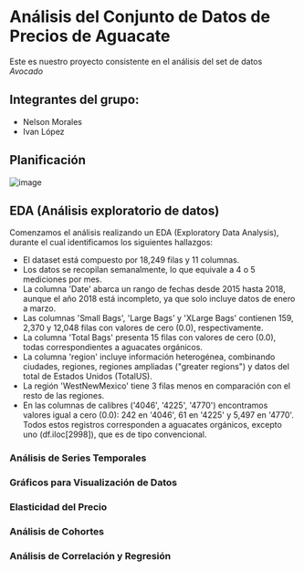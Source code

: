 # Análisis del Conjunto de Datos de Precios de Aguacate
Este es nuestro proyecto consistente en el análisis del set de datos *Avocado*

## Integrantes del grupo:
- Nelson Morales
- Ivan López

## Planificación

![image](https://github.com/user-attachments/assets/f743eb47-4850-4793-844e-66a9ef4acc4a)


## EDA (Análisis exploratorio de datos)
Comenzamos el análisis realizando un EDA (Exploratory Data Analysis), durante el cual identificamos los siguientes hallazgos:
- El dataset está compuesto por 18,249 filas y 11 columnas.
- Los datos se recopilan semanalmente, lo que equivale a 4 o 5 mediciones por mes.
- La columna 'Date' abarca un rango de fechas desde 2015 hasta 2018, aunque el año 2018 está incompleto, ya que solo incluye datos de enero a marzo.
- Las columnas 'Small Bags', 'Large Bags' y 'XLarge Bags' contienen 159, 2,370 y 12,048 filas con valores de cero (0.0), respectivamente.
- La columna 'Total Bags' presenta 15 filas con valores de cero (0.0), todas correspondientes a aguacates orgánicos.
- La columna 'region' incluye información heterogénea, combinando ciudades, regiones, regiones ampliadas ("greater regions") y datos del total de Estados Unidos (TotalUS).
- La región 'WestNewMexico' tiene 3 filas menos en comparación con el resto de las regiones.
- En las columnas de calibres ('4046', '4225', '4770') encontramos valores igual a cero (0.0): 242 en '4046', 61 en '4225' y 5,497 en '4770'. Todos estos registros corresponden a aguacates orgánicos, excepto uno (df.iloc[2998]), que es de tipo convencional.

### Análisis de Series Temporales


### Gráficos para Visualización de Datos



### Elasticidad del Precio




### Análisis de Cohortes




### Análisis de Correlación y Regresión
